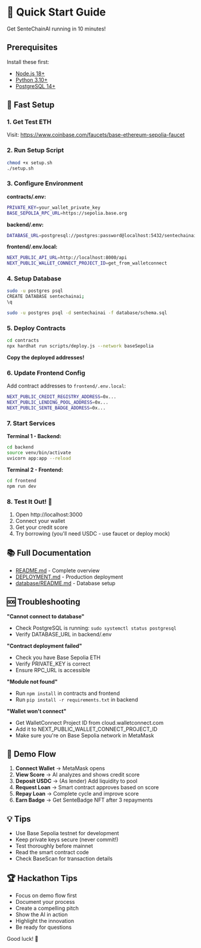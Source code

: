# 🎯 Quick Start Guide

Get SenteChainAI running in 10 minutes!

## Prerequisites

Install these first:
- [Node.js 18+](https://nodejs.org/)
- [Python 3.10+](https://www.python.org/)
- [PostgreSQL 14+](https://www.postgresql.org/)

## 🚀 Fast Setup

### 1. Get Test ETH
Visit: https://www.coinbase.com/faucets/base-ethereum-sepolia-faucet

### 2. Run Setup Script
```bash
chmod +x setup.sh
./setup.sh
```

### 3. Configure Environment

**contracts/.env:**
```bash
PRIVATE_KEY=your_wallet_private_key
BASE_SEPOLIA_RPC_URL=https://sepolia.base.org
```

**backend/.env:**
```bash
DATABASE_URL=postgresql://postgres:password@localhost:5432/sentechainai
```

**frontend/.env.local:**
```bash
NEXT_PUBLIC_API_URL=http://localhost:8000/api
NEXT_PUBLIC_WALLET_CONNECT_PROJECT_ID=get_from_walletconnect
```

### 4. Setup Database
```bash
sudo -u postgres psql
CREATE DATABASE sentechainai;
\q

sudo -u postgres psql -d sentechainai -f database/schema.sql
```

### 5. Deploy Contracts
```bash
cd contracts
npx hardhat run scripts/deploy.js --network baseSepolia
```

**Copy the deployed addresses!**

### 6. Update Frontend Config
Add contract addresses to `frontend/.env.local`:
```bash
NEXT_PUBLIC_CREDIT_REGISTRY_ADDRESS=0x...
NEXT_PUBLIC_LENDING_POOL_ADDRESS=0x...
NEXT_PUBLIC_SENTE_BADGE_ADDRESS=0x...
```

### 7. Start Services

**Terminal 1 - Backend:**
```bash
cd backend
source venv/bin/activate
uvicorn app:app --reload
```

**Terminal 2 - Frontend:**
```bash
cd frontend
npm run dev
```

### 8. Test It Out! 🎉

1. Open http://localhost:3000
2. Connect your wallet
3. Get your credit score
4. Try borrowing (you'll need USDC - use faucet or deploy mock)

## 📚 Full Documentation

- [README.md](README.md) - Complete overview
- [DEPLOYMENT.md](DEPLOYMENT.md) - Production deployment
- [database/README.md](database/README.md) - Database setup

## 🆘 Troubleshooting

**"Cannot connect to database"**
- Check PostgreSQL is running: `sudo systemctl status postgresql`
- Verify DATABASE_URL in backend/.env

**"Contract deployment failed"**
- Check you have Base Sepolia ETH
- Verify PRIVATE_KEY is correct
- Ensure RPC_URL is accessible

**"Module not found"**
- Run `npm install` in contracts and frontend
- Run `pip install -r requirements.txt` in backend

**"Wallet won't connect"**
- Get WalletConnect Project ID from cloud.walletconnect.com
- Add it to NEXT_PUBLIC_WALLET_CONNECT_PROJECT_ID
- Make sure you're on Base Sepolia network in MetaMask

## 🎥 Demo Flow

1. **Connect Wallet** → MetaMask opens
2. **View Score** → AI analyzes and shows credit score
3. **Deposit USDC** → (As lender) Add liquidity to pool
4. **Request Loan** → Smart contract approves based on score
5. **Repay Loan** → Complete cycle and improve score
6. **Earn Badge** → Get SenteBadge NFT after 3 repayments

## 💡 Tips

- Use Base Sepolia testnet for development
- Keep private keys secure (never commit!)
- Test thoroughly before mainnet
- Read the smart contract code
- Check BaseScan for transaction details

## 🏆 Hackathon Tips

- Focus on demo flow first
- Document your process
- Create a compelling pitch
- Show the AI in action
- Highlight the innovation
- Be ready for questions

Good luck! 🚀
